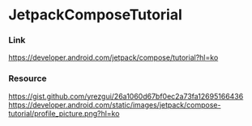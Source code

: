 # JetpackComposeTutorial

### Link
https://developer.android.com/jetpack/compose/tutorial?hl=ko

### Resource
https://gist.github.com/yrezgui/26a1060d67bf0ec2a73fa12695166436
https://developer.android.com/static/images/jetpack/compose-tutorial/profile_picture.png?hl=ko